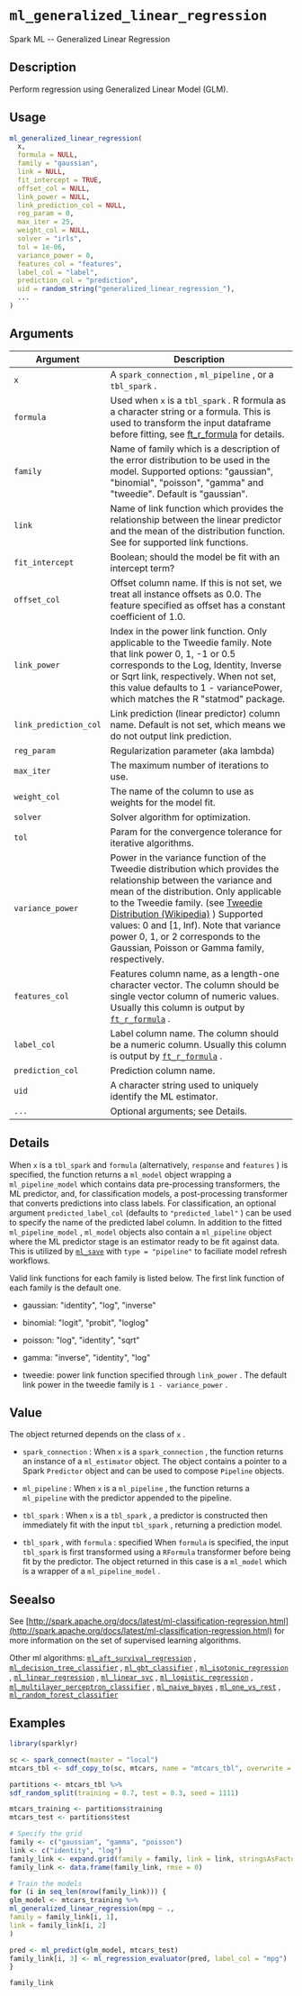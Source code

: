 # `ml_generalized_linear_regression`

Spark ML -- Generalized Linear Regression


## Description

Perform regression using Generalized Linear Model (GLM).


## Usage

```r
ml_generalized_linear_regression(
  x,
  formula = NULL,
  family = "gaussian",
  link = NULL,
  fit_intercept = TRUE,
  offset_col = NULL,
  link_power = NULL,
  link_prediction_col = NULL,
  reg_param = 0,
  max_iter = 25,
  weight_col = NULL,
  solver = "irls",
  tol = 1e-06,
  variance_power = 0,
  features_col = "features",
  label_col = "label",
  prediction_col = "prediction",
  uid = random_string("generalized_linear_regression_"),
  ...
)
```


## Arguments

Argument      |Description
------------- |----------------
`x`     |     A `spark_connection` , `ml_pipeline` , or a `tbl_spark` .
`formula`     |     Used when `x` is a `tbl_spark` . R formula as a character string or a formula. This is used to transform the input dataframe before fitting, see [ft_r_formula](#ftrformula) for details.
`family`     |     Name of family which is a description of the error distribution to be used in the model. Supported options: "gaussian", "binomial", "poisson", "gamma" and "tweedie". Default is "gaussian".
`link`     |     Name of link function which provides the relationship between the linear predictor and the mean of the distribution function. See for supported link functions.
`fit_intercept`     |     Boolean; should the model be fit with an intercept term?
`offset_col`     |     Offset column name. If this is not set, we treat all instance offsets as 0.0. The feature specified as offset has a constant coefficient of 1.0.
`link_power`     |     Index in the power link function. Only applicable to the Tweedie family. Note that link power 0, 1, -1 or 0.5 corresponds to the Log, Identity, Inverse or Sqrt link, respectively. When not set, this value defaults to 1 - variancePower, which matches the R "statmod" package.
`link_prediction_col`     |     Link prediction (linear predictor) column name. Default is not set, which means we do not output link prediction.
`reg_param`     |     Regularization parameter (aka lambda)
`max_iter`     |     The maximum number of iterations to use.
`weight_col`     |     The name of the column to use as weights for the model fit.
`solver`     |     Solver algorithm for optimization.
`tol`     |     Param for the convergence tolerance for iterative algorithms.
`variance_power`     |     Power in the variance function of the Tweedie distribution which provides the relationship between the variance and mean of the distribution. Only applicable to the Tweedie family. (see [Tweedie Distribution (Wikipedia)](https://en.wikipedia.org/wiki/Tweedie_distribution) ) Supported values: 0 and [1, Inf). Note that variance power 0, 1, or 2 corresponds to the Gaussian, Poisson or Gamma family, respectively.
`features_col`     |     Features column name, as a length-one character vector. The column should be single vector column of numeric values. Usually this column is output by [`ft_r_formula`](#ftrformula) .
`label_col`     |     Label column name. The column should be a numeric column. Usually this column is output by [`ft_r_formula`](#ftrformula) .
`prediction_col`     |     Prediction column name.
`uid`     |     A character string used to uniquely identify the ML estimator.
`...`     |     Optional arguments; see Details.


## Details

When `x` is a `tbl_spark` and `formula` (alternatively, `response` and `features` ) is specified, the function returns a `ml_model` object wrapping a `ml_pipeline_model` which contains data pre-processing transformers, the ML predictor, and, for classification models, a post-processing transformer that converts predictions into class labels. For classification, an optional argument `predicted_label_col` (defaults to `"predicted_label"` ) can be used to specify the name of the predicted label column. In addition to the fitted `ml_pipeline_model` , `ml_model` objects also contain a `ml_pipeline` object where the ML predictor stage is an estimator ready to be fit against data. This is utilized by [`ml_save`](#mlsave) with `type = "pipeline"` to faciliate model refresh workflows.
 
 Valid link functions for each family is listed below. The first link function of each family is the default one.
    

*  gaussian: "identity", "log", "inverse"  

*  binomial: "logit", "probit", "loglog"  

*  poisson: "log", "identity", "sqrt"  

*  gamma: "inverse", "identity", "log"  

*  tweedie: power link function specified through `link_power` . The default link power in the tweedie family is `1 - variance_power` .


## Value

The object returned depends on the class of `x` .
 
   

*   `spark_connection` : When `x` is a `spark_connection` , the function returns an instance of a `ml_estimator` object. The object contains a pointer to a Spark `Predictor` object and can be used to compose  `Pipeline` objects.   

*   `ml_pipeline` : When `x` is a `ml_pipeline` , the function returns a `ml_pipeline` with the predictor appended to the pipeline.   

*   `tbl_spark` : When `x` is a `tbl_spark` , a predictor is constructed then immediately fit with the input `tbl_spark` , returning a prediction model.   

*   `tbl_spark` , with `formula` : specified When `formula`  is specified, the input `tbl_spark` is first transformed using a  `RFormula` transformer before being fit by the predictor. The object returned in this case is a `ml_model` which is a wrapper of a `ml_pipeline_model` .


## Seealso

See [http://spark.apache.org/docs/latest/ml-classification-regression.html](http://spark.apache.org/docs/latest/ml-classification-regression.html) for
 more information on the set of supervised learning algorithms.
 
 Other ml algorithms:
 [`ml_aft_survival_regression`](#mlaftsurvivalregression) ,
 [`ml_decision_tree_classifier`](#mldecisiontreeclassifier) ,
 [`ml_gbt_classifier`](#mlgbtclassifier) ,
 [`ml_isotonic_regression`](#mlisotonicregression) ,
 [`ml_linear_regression`](#mllinearregression) ,
 [`ml_linear_svc`](#mllinearsvc) ,
 [`ml_logistic_regression`](#mllogisticregression) ,
 [`ml_multilayer_perceptron_classifier`](#mlmultilayerperceptronclassifier) ,
 [`ml_naive_bayes`](#mlnaivebayes) ,
 [`ml_one_vs_rest`](#mlonevsrest) ,
 [`ml_random_forest_classifier`](#mlrandomforestclassifier)


## Examples

```r
library(sparklyr)

sc <- spark_connect(master = "local")
mtcars_tbl <- sdf_copy_to(sc, mtcars, name = "mtcars_tbl", overwrite = TRUE)

partitions <- mtcars_tbl %>%
sdf_random_split(training = 0.7, test = 0.3, seed = 1111)

mtcars_training <- partitions$training
mtcars_test <- partitions$test

# Specify the grid
family <- c("gaussian", "gamma", "poisson")
link <- c("identity", "log")
family_link <- expand.grid(family = family, link = link, stringsAsFactors = FALSE)
family_link <- data.frame(family_link, rmse = 0)

# Train the models
for (i in seq_len(nrow(family_link))) {
glm_model <- mtcars_training %>%
ml_generalized_linear_regression(mpg ~ .,
family = family_link[i, 1],
link = family_link[i, 2]
)

pred <- ml_predict(glm_model, mtcars_test)
family_link[i, 3] <- ml_regression_evaluator(pred, label_col = "mpg")
}

family_link
```


